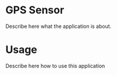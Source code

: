 GPS Sensor
===

Describe here what the application is about.

Usage
=====

Describe here how to use this application
